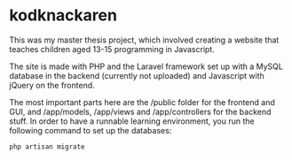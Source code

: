 kodknackaren
============

This was my master thesis project, which involved creating a website that teaches children aged 13-15 programming in Javascript. 

The site is made with PHP and the Laravel framework set up with a MySQL database in the backend (currently not uploaded) and Javascript with jQuery on the frontend.

The most important parts here are the /public folder for the frontend and GUI, and /app/models, /app/views and /app/controllers for the backend stuff. In order to have a runnable learning environment, you run the following command to set up the databases:

    php artisan migrate
